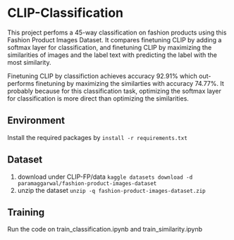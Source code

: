 # CLIP-Classification

This project perfoms a 45-way classification on fashion products using this Fashion Product Images Dataset. It compares finetuning CLIP by adding a softmax layer for classification, and finetuning CLIP by maximizing the similarities of images and the label text with predicting the label with the most similarity.

Finetuning CLIP by classifiction achieves accuracy 92.91% which out-performs finetuning by maximizing the similarties with accuracy 74.77%. It probably because for this classification task, optimizing the softmax layer for classification is more direct than optimizing the similarities.

## Environment
Install the required packages by `install -r requirements.txt`

## Dataset
1. download under CLIP-FP/data 
`kaggle datasets download -d paramaggarwal/fashion-product-images-dataset`
2. unzip the dataset 
`unzip -q fashion-product-images-dataset.zip`

## Training
Run the code on train_classification.ipynb and train_similarity.ipynb